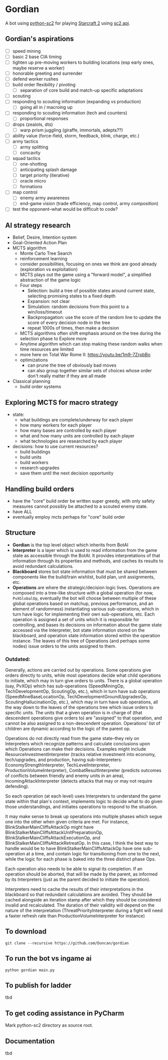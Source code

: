 # Gordian
A bot using [python-sc2](https://github.com/BurnySc2/python-sc2) for playing [Starcraft 2](https://starcraft2.com/en-us/) using [sc2 api](https://github.com/Blizzard/s2client-api).

## Gordian's aspirations
- [ ] speed mining
- [ ] basic 2 base CIA timing
- [ ] tighten up pre-moving workers to building locations (esp early ones, maybe reserve a worker)
- [ ] honorable greeting and surrender
- [ ] defend worker rushes
- [ ] build order flexibility / pivoting
  - [ ] separation of core build and match-up specific adaptations
- [ ] scouting
- [ ] responding to scouting information (expanding vs production)
  - [ ] going all in / macroing up
- [ ] responding to scouting information (tech and counters)
  - [ ] proportional responses
- [ ] drops (zealots, dts)
  - [ ] warp prism juggling (giraffe, immortals, adepts??)
- [ ] ability value (force-field, storm, feedback, blink, charge, etc.)
- [ ] army tactics
  - [ ] army splitting
  - [ ] concavity
- [ ] squad tactics
  - [ ] one-shotting
  - [ ] anticipating splash damage
  - [ ] target priority (iterative)
  - [ ] oracle micro
  - [ ] formations
- [ ] map control
  - [ ] enemy army awareness
  - [ ] end-game vision (trade efficiency, map control, army composition)
- [ ] test the opponent–what would be difficult to code?

## AI strategy research
- Belief, Desire, Intention system
- Goal-Oriented Action Plan
- MCTS algorithm
  - Monte Carlo Tree Search
  - reinforcement learning
  - consider possibilities, focusing on ones we think are good already (exploration vs exploitation)
  - MCTS plays out the game using a "forward model", a simplified abstraction of the game logic
  - Four steps
    - Selection: build a tree of possible states around current state, selecting promising states to a fixed depth
    - Expansion: not clear
    - Simulation: random decisions from this point to a win/loss/timeout
    - Backpropagation: use the score of the random line to update the score of every decision node in the tree
    - repeat 1000s of times, then make a decision
  - MCTS algorithms often shift emphasis around on the tree during the selection phase to Explore more
  - Anytime algorithm which can stop making these random walks when time resources are limited
  - more here on Total War Rome II: https://youtu.be/1m9-7ZrpbBo
  - optimizations
    - can prune the tree of obviously bad moves
    - can also group together similar sets of choices whose order don't really matter if they are all made
- Classical planning
  - build order systems

## Exploring MCTS for macro strategy
- state:
  - what buildings are complete/underway for each player
  - how many workers for each player
  - how many bases are controlled by each player
  - what and how many units are controlled by each player
  - what technologies are researched by each player
- decisions: how to use current resources?
  - build buildings
  - build units
  - build workers
  - research upgrades
  - save them until the next decision opportunity

## Handling build orders
- have the "core" build order be written super greedy, with only safety measures cannot possibly be attached to a
    scouted enemy state.
- have ALL 
- eventually employ mcts perhaps for "core" build order

## Structure
- **Gordian** is the top level object which inherits from BotAI
- **Interpreter** is a layer which is used to read information from the game state as accessible through the BotAI. It provides interpretations of that information through its properties and methods, and caches its results to avoid redundant calculations.
- **Blackboard** stores bot state information that must be shared between components like the build/train wishlist, build plan, unit assignments, etc.
- **Operations** are where the strategic/decision logic lives. Operations are composed into a tree-like structure with a global operation (for now, `PvXGlobalOp`, eventually the bot will choose between multiple of these global operations based on matchup, previous performance, and an element of randomness) instantiating various sub-operations, which in turn have logic for implementing their own sub-operations, etc. Each operation is assigned a set of units which it is responsible for controlling, and bases its decisions on information about the game state accessed via the Interpreter, bot state information stored on the blackboard, and operation state information stored within the operation instance. The leaves of this tree of Operations (and perhaps some nodes) issue orders to the units assigned to them.

### Outdated:
Generally, actions are carried out by operations. Some operations give orders directly to units, while most operations decide what child operations to initiate, which may in turn give orders to units. There is a global operation (say, PvXOp) which has sub-operations (SpeedMiningOp, TechDevelopmentOp, ScoutingOp, etc.), which in turn have sub operations (SpeedMineBaseLocationOp, TechDevelopmentGroundUpgradesOp, ScoutingHallucinationOp, etc.), which may in turn have sub operations, all the way down to the leaves of the operations tree which issue orders to specific units. The units that a given operation is in charge of (that descendent operations give orders to) are "assigned" to that operation, and cannot be also assigned to a non-descendent operation. Operations' list of children are dynamic according to the logic of the parent op.

Operations do not directly read from the game state–they rely on Interpreters which recognize patterns and calculate conclusions upon which Operations can make their decisions. Examples might include ResourceInvestmentInterpreter (tracks relative investment into economy, tech/upgrades, and production, having sub-Interpreters: EconomyStrengthInterpreter, TechLevelInterpreter, ProductionVolumeInterpreter), CombatResultInterpreter (predicts outcomes of conflicts between friendly and enemy units in an area), IncomingAttackInterpreter (detects attacks that may or may not require defending).

So each operation (at each level) uses Interpreters to understand the game state within that plan's context, implements logic to decide what to do given those understandings, and initiates operations to respond to the situation.

It may make sense to break up operations into multiple phases which segue one into the other when given criteria are met. For instance, BlinkStalkerMainCliffsAttackOp might have BlinkStalkerMainCliffsAttackUnitPreparationOp, BlinkStalkerMainCliffsAttackExecutionOp, and BlinkStalkerMainCliffsAttackRetreatOp. In this case, I think the best way to handle would be to have BlinkStalkerMainCliffsAttackOp have one sub-operation at a time, and contain logic for transitioning from one to the next, while the logic for each phase is baked into the three distinct phase Ops.

Each operation also needs to be able to signal its completion. If an operation should be aborted, that will be made by the parent, as informed by its Interpreters (just as the parent decided to initiate the operation).

Interpreters need to cache the results of their interpretations in the blackboard so that redundant calculations are avoided. They should be cached alongside an iteration stamp after which they should be considered invalid and recalculated. The duration of their validity will depend on the nature of the interpretation (ThreatPriorityInterpreter during a fight will need a faster refresh rate than ProductionVolumeInterpreter for instance)



## To download
`git clone --recursive https://github.com/Duncan/gordian`

## To run the bot vs ingame ai
`python gordian main.py`

## To publish for ladder
tbd

## To get coding assistance in PyCharm
Mark python-sc2 directory as source root.

## Documentation 
tbd
